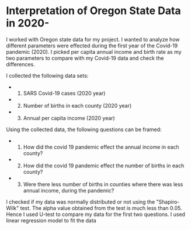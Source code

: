 # Interpretation of Oregon State Data in 2020-
I worked with Oregon state data for my project. I wanted to analyze how different parameters were effected during the first year of the Covid-19 pandemic (2020). I picked per capita annual income and birth rate as my two parameters to compare with my Covid-19 data and check the differences. 

I collected the following data sets:
* 1. SARS Covid-19 cases (2020 year)
* 2. Number of births in each county (2020 year)
* 3. Annual per capita income (2020 year)

Using the collected data, the following questions can be framed:
* 1. How did the covid 19 pandemic effect the annual income in each county?
* 2. How did the covid 19 pandemic effect the number of births in each county?
* 3. Were there less number of births in counties where there was less annual income, during the pandemic?

I checked if my data was normally distributed or not using the "Shapiro-Wilk" test. The alpha value obtained from the test is much less than 0.05. Hence I used U-test to compare my data for the first two questions. I used linear regression model to fit the data 
